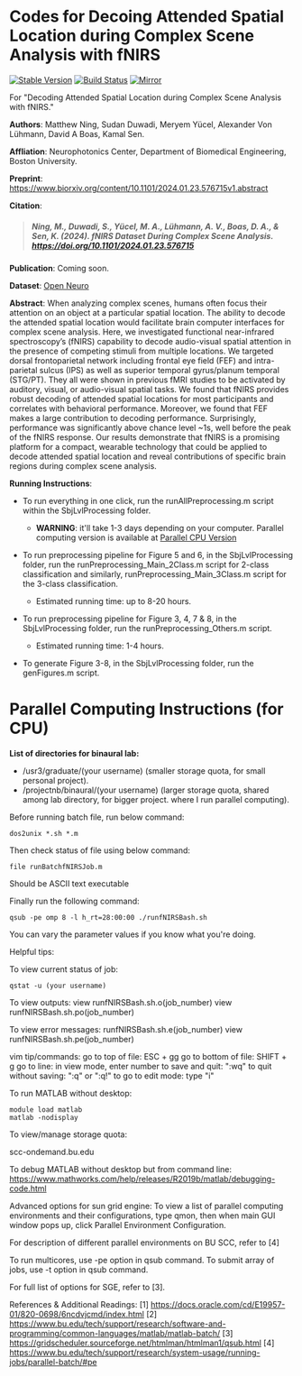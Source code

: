 # Codes for Decoing Attended Spatial Location during Complex Scene Analysis with fNIRS


[![Stable Version](https://img.shields.io/badge/fNIRS-v1.0.0-blue)](https://github.com/NoPenguinsLand/fNIRSCodes_Manuscript)
[![Build Status](https://github.com/NSNC-Lab/fNIRS_DecodingSpatialAttention/actions/workflows/github-actions-demo.yml/badge.svg)](https://github.com/NSNC-Lab/fNIRS_DecodingSpatialAttention/actions)
[![Mirror](https://img.shields.io/badge/Mirror-Bitbucket-blue)](https://bitbucket.org/nopenguinsland/fnirscodes_manuscript_mirror/src/master/)

 For "Decoding Attended Spatial Location during Complex Scene Analysis with fNIRS."

**Authors**: Matthew Ning, Sudan Duwadi, Meryem Yücel, Alexander Von Lühmann, David A Boas, Kamal Sen.

**Affliation**: Neurophotonics Center, Department of Biomedical Engineering, Boston University.

**Preprint**: https://www.biorxiv.org/content/10.1101/2024.01.23.576715v1.abstract

**Citation**: 

> ##### Ning, M., Duwadi, S., Yücel, M. A., Lühmann, A. V., Boas, D. A., & Sen, K. (2024). fNIRS Dataset During Complex Scene Analysis. https://doi.org/10.1101/2024.01.23.576715

**Publication**: Coming soon.

**Dataset**: [Open Neuro](https://openneuro.org/datasets/ds004830/versions/1.0.0)

**Abstract**: When analyzing complex scenes, humans often focus their attention on an object at a particular spatial location. The ability to decode the attended spatial location would facilitate brain computer interfaces for complex scene analysis. Here, we investigated functional near-infrared spectroscopy’s (fNIRS) capability to decode audio-visual spatial attention in the presence of competing stimuli from multiple locations.  We targeted dorsal frontoparietal network including frontal eye field (FEF) and intra-parietal sulcus (IPS) as well as superior temporal gyrus/planum temporal (STG/PT). They all were shown in previous fMRI studies to be activated by auditory, visual, or audio-visual spatial tasks. We found that fNIRS provides robust decoding of attended spatial locations for most participants and correlates with behavioral performance. Moreover, we found that FEF makes a large contribution to decoding performance. Surprisingly, performance was significantly above chance level ~1s, well before the peak of the fNIRS response. Our results demonstrate that fNIRS is a promising platform for a compact, wearable technology that could be applied to decode attended spatial location and reveal contributions of specific brain regions during complex scene analysis.

**Running Instructions**:
* To run everything in one click, run the runAllPreprocessing.m script within the SbjLvlProcessing folder.
    * **WARNING**: it'll take 1-3 days depending on your computer. Parallel computing version is available at [Parallel CPU Version](#parallel-computing-instructions)

* To run preprocessing pipeline for Figure 5 and 6, in the SbjLvlProcessing folder, run the runPreprocessing_Main_2Class.m script for 2-class classification and similarly, runPreprocessing_Main_3Class.m script for the 3-class classification.
    * Estimated running time: up to 8-20 hours.

* To run preprocessing pipeline for Figure 3, 4, 7 & 8, in the SbjLvlProcessing folder, run the runPreprocessing_Others.m script.
    * Estimated running time: 1-4 hours.

* To generate Figure 3-8, in the SbjLvlProcessing folder, run the genFigures.m script.

# Parallel Computing Instructions (for CPU)

**List of directories for binaural lab:**
* /usr3/graduate/(your username) (smaller storage quota, for small personal project).
* /projectnb/binaural/(your username) (larger storage quota, shared among lab directory, for bigger project. where I run parallel computing).

Before running batch file, run below command:

```dos2unix *.sh *.m```

Then check status of file using below command:

```file runBatchfNIRSJob.m```

Should be ASCII text executable

Finally run the following command:

```qsub -pe omp 8 -l h_rt=28:00:00 ./runfNIRSBash.sh```

You can vary the parameter values if you know what you're doing.

Helpful tips:

To view current status of job:

```qstat -u (your username)```

To view outputs:
view runfNIRSBash.sh.o(job_number)
view runfNIRSBash.sh.po(job_number)

To view error messages:
runfNIRSBash.sh.e(job_number)
view runfNIRSBash.sh.pe(job_number)

vim tip/commands:
go to top of file: ESC + gg
go to bottom of file: SHIFT + g
go to line: in view mode, enter number
to save and quit: ":wq"
to quit without saving: ":q" or ":q!"
to go to edit mode: type "i"

To run MATLAB without desktop:

```
module load matlab
matlab -nodisplay
```

To view/manage storage quota:

scc-ondemand.bu.edu

To debug MATLAB without desktop but from command line:
https://www.mathworks.com/help/releases/R2019b/matlab/debugging-code.html

Advanced options for sun grid engine:
To view a list of parallel computing environments and their configurations, type qmon, then when main GUI window pops up,
click Parallel Environment Configuration.

For description of different parallel environments on BU SCC, refer to [4]

To run multicores, use -pe option in qsub command.
To submit array of jobs, use -t option in qsub command.

For full list of options for SGE, refer to [3].

References & Additional Readings:
[1] https://docs.oracle.com/cd/E19957-01/820-0698/6ncdvjcmd/index.html
[2] https://www.bu.edu/tech/support/research/software-and-programming/common-languages/matlab/matlab-batch/
[3] https://gridscheduler.sourceforge.net/htmlman/htmlman1/qsub.html
[4] https://www.bu.edu/tech/support/research/system-usage/running-jobs/parallel-batch/#pe
